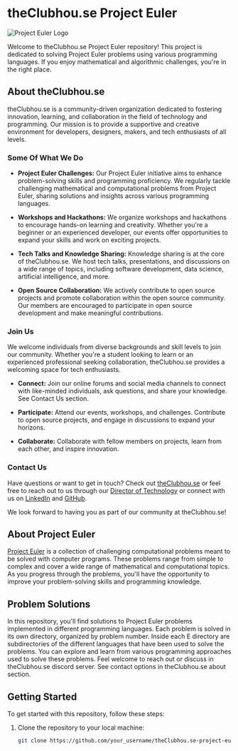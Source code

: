 # theClubhou.se Project Euler

![Project Euler Logo](https://projecteuler.net/themes/logo_default.png)

Welcome to theClubhou.se Project Euler repository! This project is dedicated to solving Project Euler problems using various programming languages. If you enjoy mathematical and algorithmic challenges, you're in the right place.

## About theClubhou.se

theClubhou.se is a community-driven organization dedicated to fostering innovation, learning, and collaboration in the field of technology and programming. Our mission is to provide a supportive and creative environment for developers, designers, makers, and tech enthusiasts of all levels.

### Some Of What We Do

- **Project Euler Challenges:** Our Project Euler initiative aims to enhance problem-solving skills and programming proficiency. We regularly tackle challenging mathematical and computational problems from Project Euler, sharing solutions and insights across various programming languages.

- **Workshops and Hackathons:** We organize workshops and hackathons to encourage hands-on learning and creativity. Whether you're a beginner or an experienced developer, our events offer opportunities to expand your skills and work on exciting projects.

- **Tech Talks and Knowledge Sharing:** Knowledge sharing is at the core of theClubhou.se. We host tech talks, presentations, and discussions on a wide range of topics, including software development, data science, artificial intelligence, and more.

- **Open Source Collaboration:** We actively contribute to open source projects and promote collaboration within the open source community. Our members are encouraged to participate in open source development and make meaningful contributions.

### Join Us

We welcome individuals from diverse backgrounds and skill levels to join our community. Whether you're a student looking to learn or an experienced professional seeking collaboration, theClubhou.se provides a welcoming space for tech enthusiasts.

- **Connect:** Join our online forums and social media channels to connect with like-minded individuals, ask questions, and share your knowledge. See Contact Us section.

- **Participate:** Attend our events, workshops, and challenges. Contribute to open source projects, and engage in discussions to expand your horizons.

- **Collaborate:** Collaborate with fellow members on projects, learn from each other, and inspire innovation.

### Contact Us

Have questions or want to get in touch? Check out [theClubhou.se](https://theClubhou.se) or feel free to reach out to us through our [Director of Technology](https://membership.theclubhou.se/members/eric-harrison-2) or connect with us on [LinkedIn](https://www.linkedin.com/company/theclubhou-se/) and [GitHub](https://github.com/theClubhou.se).

We look forward to having you as part of our community at theClubhou.se! 

## About Project Euler

[Project Euler](https://projecteuler.net/) is a collection of challenging computational problems meant to be solved with computer programs. These problems range from simple to complex and cover a wide range of mathematical and computational topics. As you progress through the problems, you'll have the opportunity to improve your problem-solving skills and programming knowledge.

## Problem Solutions

In this repository, you'll find solutions to Project Euler problems implemented in different programming languages. Each problem is solved in its own directory, organized by problem number. Inside each E directory are subdirectories of the different languages that have been used to solve the problems. You can explore and learn from various programming approaches used to solve these problems. Feel welcome to reach out or discuss in theClubhou.se discord server. See contact options in theClubhou.se about section.

## Getting Started

To get started with this repository, follow these steps:

1. Clone the repository to your local machine:

   ```bash
   git clone https://github.com/your_username/theClubhou.se-project-euler.git
